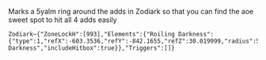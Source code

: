 Marks a 5yalm ring around the adds in Zodiark so that you can find the aoe sweet spot to hit all 4 adds easily
```
Zodiark~{"ZoneLockH":[993],"Elements":{"Roiling Darkness":{"type":1,"refX":-603.3536,"refY":-842.1655,"refZ":30.019999,"radius":5.0,"refActorName":"Roiling Darkness","includeHitbox":true}},"Triggers":[]}
```
